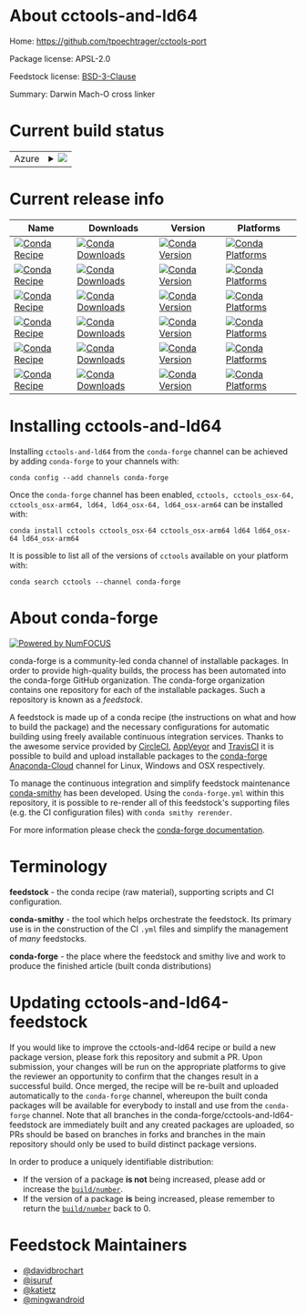 About cctools-and-ld64
======================

Home: https://github.com/tpoechtrager/cctools-port

Package license: APSL-2.0

Feedstock license: [BSD-3-Clause](https://github.com/conda-forge/cctools-and-ld64-feedstock/blob/master/LICENSE.txt)

Summary: Darwin Mach-O cross linker

Current build status
====================


<table>
    
  <tr>
    <td>Azure</td>
    <td>
      <details>
        <summary>
          <a href="https://dev.azure.com/conda-forge/feedstock-builds/_build/latest?definitionId=7875&branchName=master">
            <img src="https://dev.azure.com/conda-forge/feedstock-builds/_apis/build/status/cctools-and-ld64-feedstock?branchName=master">
          </a>
        </summary>
        <table>
          <thead><tr><th>Variant</th><th>Status</th></tr></thead>
          <tbody><tr>
              <td>linux_64_cross_platformosx-64macos_machinex86_64-apple-darwin13.4.0target_platformlinux-64</td>
              <td>
                <a href="https://dev.azure.com/conda-forge/feedstock-builds/_build/latest?definitionId=7875&branchName=master">
                  <img src="https://dev.azure.com/conda-forge/feedstock-builds/_apis/build/status/cctools-and-ld64-feedstock?branchName=master&jobName=linux&configuration=linux_64_cross_platformosx-64macos_machinex86_64-apple-darwin13.4.0target_platformlinux-64" alt="variant">
                </a>
              </td>
            </tr><tr>
              <td>linux_64_cross_platformosx-arm64macos_machinearm64-apple-darwin20.0.0target_platformlinux-64</td>
              <td>
                <a href="https://dev.azure.com/conda-forge/feedstock-builds/_build/latest?definitionId=7875&branchName=master">
                  <img src="https://dev.azure.com/conda-forge/feedstock-builds/_apis/build/status/cctools-and-ld64-feedstock?branchName=master&jobName=linux&configuration=linux_64_cross_platformosx-arm64macos_machinearm64-apple-darwin20.0.0target_platformlinux-64" alt="variant">
                </a>
              </td>
            </tr><tr>
              <td>osx_64_cross_platformosx-64macos_machinex86_64-apple-darwin13.4.0target_platformosx-64</td>
              <td>
                <a href="https://dev.azure.com/conda-forge/feedstock-builds/_build/latest?definitionId=7875&branchName=master">
                  <img src="https://dev.azure.com/conda-forge/feedstock-builds/_apis/build/status/cctools-and-ld64-feedstock?branchName=master&jobName=osx&configuration=osx_64_cross_platformosx-64macos_machinex86_64-apple-darwin13.4.0target_platformosx-64" alt="variant">
                </a>
              </td>
            </tr><tr>
              <td>osx_64_cross_platformosx-arm64macos_machinearm64-apple-darwin20.0.0target_platformosx-64</td>
              <td>
                <a href="https://dev.azure.com/conda-forge/feedstock-builds/_build/latest?definitionId=7875&branchName=master">
                  <img src="https://dev.azure.com/conda-forge/feedstock-builds/_apis/build/status/cctools-and-ld64-feedstock?branchName=master&jobName=osx&configuration=osx_64_cross_platformosx-arm64macos_machinearm64-apple-darwin20.0.0target_platformosx-64" alt="variant">
                </a>
              </td>
            </tr><tr>
              <td>osx_arm64_cross_platformosx-64macos_machinex86_64-apple-darwin13.4.0target_platformosx-arm64</td>
              <td>
                <a href="https://dev.azure.com/conda-forge/feedstock-builds/_build/latest?definitionId=7875&branchName=master">
                  <img src="https://dev.azure.com/conda-forge/feedstock-builds/_apis/build/status/cctools-and-ld64-feedstock?branchName=master&jobName=osx&configuration=osx_arm64_cross_platformosx-64macos_machinex86_64-apple-darwin13.4.0target_platformosx-arm64" alt="variant">
                </a>
              </td>
            </tr><tr>
              <td>osx_arm64_cross_platformosx-arm64macos_machinearm64-apple-darwin20.0.0target_platformosx-arm64</td>
              <td>
                <a href="https://dev.azure.com/conda-forge/feedstock-builds/_build/latest?definitionId=7875&branchName=master">
                  <img src="https://dev.azure.com/conda-forge/feedstock-builds/_apis/build/status/cctools-and-ld64-feedstock?branchName=master&jobName=osx&configuration=osx_arm64_cross_platformosx-arm64macos_machinearm64-apple-darwin20.0.0target_platformosx-arm64" alt="variant">
                </a>
              </td>
            </tr>
          </tbody>
        </table>
      </details>
    </td>
  </tr>
</table>

Current release info
====================

| Name | Downloads | Version | Platforms |
| --- | --- | --- | --- |
| [![Conda Recipe](https://img.shields.io/badge/recipe-cctools-green.svg)](https://anaconda.org/conda-forge/cctools) | [![Conda Downloads](https://img.shields.io/conda/dn/conda-forge/cctools.svg)](https://anaconda.org/conda-forge/cctools) | [![Conda Version](https://img.shields.io/conda/vn/conda-forge/cctools.svg)](https://anaconda.org/conda-forge/cctools) | [![Conda Platforms](https://img.shields.io/conda/pn/conda-forge/cctools.svg)](https://anaconda.org/conda-forge/cctools) |
| [![Conda Recipe](https://img.shields.io/badge/recipe-cctools_osx--64-green.svg)](https://anaconda.org/conda-forge/cctools_osx-64) | [![Conda Downloads](https://img.shields.io/conda/dn/conda-forge/cctools_osx-64.svg)](https://anaconda.org/conda-forge/cctools_osx-64) | [![Conda Version](https://img.shields.io/conda/vn/conda-forge/cctools_osx-64.svg)](https://anaconda.org/conda-forge/cctools_osx-64) | [![Conda Platforms](https://img.shields.io/conda/pn/conda-forge/cctools_osx-64.svg)](https://anaconda.org/conda-forge/cctools_osx-64) |
| [![Conda Recipe](https://img.shields.io/badge/recipe-cctools_osx--arm64-green.svg)](https://anaconda.org/conda-forge/cctools_osx-arm64) | [![Conda Downloads](https://img.shields.io/conda/dn/conda-forge/cctools_osx-arm64.svg)](https://anaconda.org/conda-forge/cctools_osx-arm64) | [![Conda Version](https://img.shields.io/conda/vn/conda-forge/cctools_osx-arm64.svg)](https://anaconda.org/conda-forge/cctools_osx-arm64) | [![Conda Platforms](https://img.shields.io/conda/pn/conda-forge/cctools_osx-arm64.svg)](https://anaconda.org/conda-forge/cctools_osx-arm64) |
| [![Conda Recipe](https://img.shields.io/badge/recipe-ld64-green.svg)](https://anaconda.org/conda-forge/ld64) | [![Conda Downloads](https://img.shields.io/conda/dn/conda-forge/ld64.svg)](https://anaconda.org/conda-forge/ld64) | [![Conda Version](https://img.shields.io/conda/vn/conda-forge/ld64.svg)](https://anaconda.org/conda-forge/ld64) | [![Conda Platforms](https://img.shields.io/conda/pn/conda-forge/ld64.svg)](https://anaconda.org/conda-forge/ld64) |
| [![Conda Recipe](https://img.shields.io/badge/recipe-ld64_osx--64-green.svg)](https://anaconda.org/conda-forge/ld64_osx-64) | [![Conda Downloads](https://img.shields.io/conda/dn/conda-forge/ld64_osx-64.svg)](https://anaconda.org/conda-forge/ld64_osx-64) | [![Conda Version](https://img.shields.io/conda/vn/conda-forge/ld64_osx-64.svg)](https://anaconda.org/conda-forge/ld64_osx-64) | [![Conda Platforms](https://img.shields.io/conda/pn/conda-forge/ld64_osx-64.svg)](https://anaconda.org/conda-forge/ld64_osx-64) |
| [![Conda Recipe](https://img.shields.io/badge/recipe-ld64_osx--arm64-green.svg)](https://anaconda.org/conda-forge/ld64_osx-arm64) | [![Conda Downloads](https://img.shields.io/conda/dn/conda-forge/ld64_osx-arm64.svg)](https://anaconda.org/conda-forge/ld64_osx-arm64) | [![Conda Version](https://img.shields.io/conda/vn/conda-forge/ld64_osx-arm64.svg)](https://anaconda.org/conda-forge/ld64_osx-arm64) | [![Conda Platforms](https://img.shields.io/conda/pn/conda-forge/ld64_osx-arm64.svg)](https://anaconda.org/conda-forge/ld64_osx-arm64) |

Installing cctools-and-ld64
===========================

Installing `cctools-and-ld64` from the `conda-forge` channel can be achieved by adding `conda-forge` to your channels with:

```
conda config --add channels conda-forge
```

Once the `conda-forge` channel has been enabled, `cctools, cctools_osx-64, cctools_osx-arm64, ld64, ld64_osx-64, ld64_osx-arm64` can be installed with:

```
conda install cctools cctools_osx-64 cctools_osx-arm64 ld64 ld64_osx-64 ld64_osx-arm64
```

It is possible to list all of the versions of `cctools` available on your platform with:

```
conda search cctools --channel conda-forge
```


About conda-forge
=================

[![Powered by NumFOCUS](https://img.shields.io/badge/powered%20by-NumFOCUS-orange.svg?style=flat&colorA=E1523D&colorB=007D8A)](http://numfocus.org)

conda-forge is a community-led conda channel of installable packages.
In order to provide high-quality builds, the process has been automated into the
conda-forge GitHub organization. The conda-forge organization contains one repository
for each of the installable packages. Such a repository is known as a *feedstock*.

A feedstock is made up of a conda recipe (the instructions on what and how to build
the package) and the necessary configurations for automatic building using freely
available continuous integration services. Thanks to the awesome service provided by
[CircleCI](https://circleci.com/), [AppVeyor](https://www.appveyor.com/)
and [TravisCI](https://travis-ci.com/) it is possible to build and upload installable
packages to the [conda-forge](https://anaconda.org/conda-forge)
[Anaconda-Cloud](https://anaconda.org/) channel for Linux, Windows and OSX respectively.

To manage the continuous integration and simplify feedstock maintenance
[conda-smithy](https://github.com/conda-forge/conda-smithy) has been developed.
Using the ``conda-forge.yml`` within this repository, it is possible to re-render all of
this feedstock's supporting files (e.g. the CI configuration files) with ``conda smithy rerender``.

For more information please check the [conda-forge documentation](https://conda-forge.org/docs/).

Terminology
===========

**feedstock** - the conda recipe (raw material), supporting scripts and CI configuration.

**conda-smithy** - the tool which helps orchestrate the feedstock.
                   Its primary use is in the construction of the CI ``.yml`` files
                   and simplify the management of *many* feedstocks.

**conda-forge** - the place where the feedstock and smithy live and work to
                  produce the finished article (built conda distributions)


Updating cctools-and-ld64-feedstock
===================================

If you would like to improve the cctools-and-ld64 recipe or build a new
package version, please fork this repository and submit a PR. Upon submission,
your changes will be run on the appropriate platforms to give the reviewer an
opportunity to confirm that the changes result in a successful build. Once
merged, the recipe will be re-built and uploaded automatically to the
`conda-forge` channel, whereupon the built conda packages will be available for
everybody to install and use from the `conda-forge` channel.
Note that all branches in the conda-forge/cctools-and-ld64-feedstock are
immediately built and any created packages are uploaded, so PRs should be based
on branches in forks and branches in the main repository should only be used to
build distinct package versions.

In order to produce a uniquely identifiable distribution:
 * If the version of a package **is not** being increased, please add or increase
   the [``build/number``](https://conda.io/docs/user-guide/tasks/build-packages/define-metadata.html#build-number-and-string).
 * If the version of a package **is** being increased, please remember to return
   the [``build/number``](https://conda.io/docs/user-guide/tasks/build-packages/define-metadata.html#build-number-and-string)
   back to 0.

Feedstock Maintainers
=====================

* [@davidbrochart](https://github.com/davidbrochart/)
* [@isuruf](https://github.com/isuruf/)
* [@katietz](https://github.com/katietz/)
* [@mingwandroid](https://github.com/mingwandroid/)


